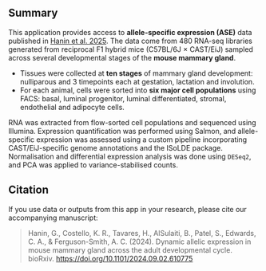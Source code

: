 ## Summary

This application provides access to **allele-specific expression (ASE)** data published in <a href="https://doi.org/10.1101/2024.09.02.610775" target="_blank">Hanin et al. 2025</a>.
The data come from 480 RNA-seq libraries generated from reciprocal F1 hybrid mice (C57BL/6J × CAST/EiJ) sampled across several developmental stages of the **mouse mammary gland**.

* Tissues were collected at **ten stages** of mammary gland development: nulliparous and 3 timepoints each at gestation, lactation and involution.
* For each animal, cells were sorted into **six major cell populations** using FACS: basal, luminal progenitor, luminal differentiated, stromal, endothelial and adipocyte cells.

RNA was extracted from flow-sorted cell populations and sequenced using Illumina. 
Expression quantification was performed using Salmon, and allele-specific expression was assessed using a custom pipeline incorporating CAST/EiJ-specific genome annotations and the ISoLDE package. 
Normalisation and differential expression analysis was done using `DESeq2`, and PCA was applied to variance-stabilised counts.

## Citation

If you use data or outputs from this app in your research, please cite our accompanying manuscript:

> Hanin, G., Costello, K. R., Tavares, H., AlSulaiti, B., Patel, S., Edwards, C. A., & Ferguson-Smith, A. C. (2024). Dynamic allelic expression in mouse mammary gland across the adult developmental cycle. bioRxiv. <a href="https://doi.org/10.1101/2024.09.02.610775" target="_blank">https://doi.org/10.1101/2024.09.02.610775</a>
